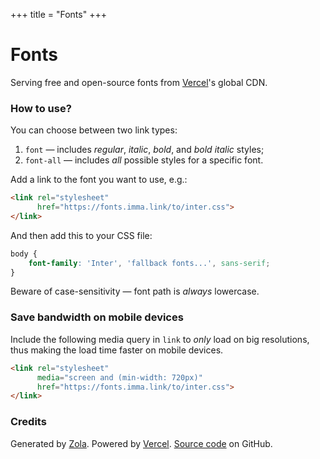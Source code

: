 +++
title = "Fonts"
+++

# Fonts

Serving free and open-source fonts from [Vercel][V]'s global CDN.


### How to use?

You can choose between two link types:
1. `font` — includes _regular_, _italic_, _bold_, and _bold italic_ styles;
2. `font-all` — includes _all_ possible styles for a specific font.

Add a link to the font you want to use, e.g.:

```html
<link rel="stylesheet"
      href="https://fonts.imma.link/to/inter.css">
</link>
```

And then add this to your CSS file:

```css
body {
    font-family: 'Inter', 'fallback fonts...', sans-serif;
}
```

Beware of case-sensitivity — font path is _always_ lowercase.


### Save bandwidth on mobile devices

Include the following media query in `link` to _only_ load on big resolutions,
thus making the load time faster on mobile devices.

```html
<link rel="stylesheet"
      media="screen and (min-width: 720px)"
      href="https://fonts.imma.link/to/inter.css">
</link>
```


### Credits

Generated by [Zola][Z]. Powered by [Vercel][V]. [Source code][S] on GitHub.


[V]: https://vercel.com
[Z]: https://getzola.org
[S]: https://github.com/vednoc/fonts
